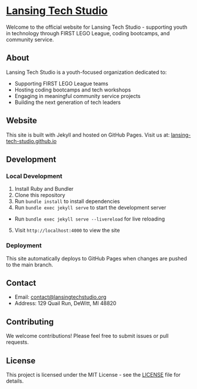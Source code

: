 # [Lansing Tech Studio](https://lansingtechstudio.org)

Welcome to the official website for Lansing Tech Studio - supporting youth in technology through FIRST LEGO League, coding bootcamps, and community service.

## About

Lansing Tech Studio is a youth-focused organization dedicated to:
- Supporting FIRST LEGO League teams
- Hosting coding bootcamps and tech workshops
- Engaging in meaningful community service projects
- Building the next generation of tech leaders

## Website

This site is built with Jekyll and hosted on GitHub Pages. Visit us at: [lansing-tech-studio.github.io](https://lansing-tech-studio.github.io)

## Development

### Local Development

1. Install Ruby and Bundler
2. Clone this repository
3. Run `bundle install` to install dependencies
4. Run `bundle exec jekyll serve` to start the development server
  * Run `bundle exec jekyll serve --livereload` for live reloading
5. Visit `http://localhost:4000` to view the site

### Deployment

This site automatically deploys to GitHub Pages when changes are pushed to the main branch.

## Contact

- Email: contact@lansingtechstudio.org
- Address: 129 Quail Run, DeWitt, MI 48820

## Contributing

We welcome contributions! Please feel free to submit issues or pull requests.

## License

This project is licensed under the MIT License - see the [LICENSE](LICENSE) file for details.
